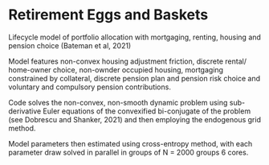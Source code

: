 # Retirement Eggs and Baskets 
Lifecycle model of portfolio allocation with mortgaging, renting, housing and pension choice
(Bateman et al, 2021)

Model features non-convex housing adjustment friction, discrete rental/ home-owner choice, non-ownder occupied housing, mortgaging constrained by collateral, discrete pension plan and pension risk choice and voluntary and compulsory pension contributions. 

Code solves the non-convex, non-smooth dynamic problem using sub-derivative
Euler equations of the convexified bi-conjugate of the problem (see Dobrescu and Shanker, 2021) and then employing the endogenous grid method. 

Model parameters then estimated using cross-entropy method, with each parameter draw solved in 
parallel in groups of N = 2000 groups 6 cores.

